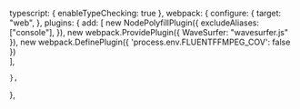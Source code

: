 typescript: {
    enableTypeChecking: true 
  }, 
  webpack: {
    configure: {
      target: "web",
    },
    plugins: {
      add: [
        new NodePolyfillPlugin({
          excludeAliases: ["console"],
        }),
        new webpack.ProvidePlugin({
          WaveSurfer: "wavesurfer.js"
        }),
        new webpack.DefinePlugin({
          'process.env.FLUENTFFMPEG_COV': false
      })  
      ],
      
    },
  },